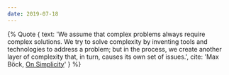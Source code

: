 ```yaml
---
date: 2019-07-18
---
```

{% Quote {
  text: 'We assume that complex problems always require complex solutions. We try to solve complexity by inventing tools and technologies to address a problem; but in the process, we create another layer of complexity that, in turn, causes its own set of issues.',
  cite: 'Max Böck, [On Simplicity](https://mxb.dev/blog/on-simplicity/)'
} %}
